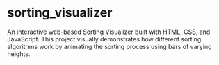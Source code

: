 # sorting_visualizer
An interactive web-based Sorting Visualizer built with HTML, CSS, and JavaScript. This project visually demonstrates how different sorting algorithms work by animating the sorting process using bars of varying heights.
